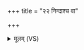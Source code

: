 +++
title = "२२ निन्दाश्च वा"

+++
<details><summary>मूलम् (VS)</summary>

नि॒न्दाश्च॒ वा अनि॑न्दाश्च॒ यच्च॒ हन्तेति॒ नेति॑ च। शरी॑रं श्र॒द्धा दक्षि॒णाश्र॑द्धा॒ चानु॒ प्रावि॑शन् ॥
</details>